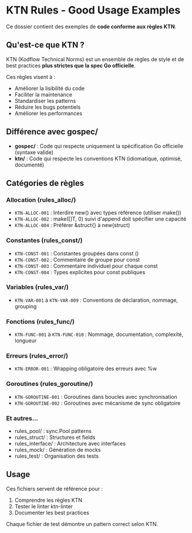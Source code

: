 # KTN Rules - Good Usage Examples

Ce dossier contient des exemples de **code conforme aux règles KTN**.

## Qu'est-ce que KTN ?

KTN (Kodflow Technical Norms) est un ensemble de règles de style et de best practices **plus strictes que la spec Go officielle**.

Ces règles visent à :
- Améliorer la lisibilité du code
- Faciliter la maintenance
- Standardiser les patterns
- Réduire les bugs potentiels
- Améliorer les performances

## Différence avec gospec/

- **gospec/** : Code qui respecte uniquement la spécification Go officielle (syntaxe valide)
- **ktn/** : Code qui respecte les conventions KTN (idiomatique, optimisé, documenté)

## Catégories de règles

### Allocation (rules_alloc/)
- `KTN-ALLOC-001` : Interdire new() avec types référence (utiliser make())
- `KTN-ALLOC-002` : make([]T, 0) suivi d'append doit spécifier une capacité
- `KTN-ALLOC-004` : Préférer &struct{} à new(struct)

### Constantes (rules_const/)
- `KTN-CONST-001` : Constantes groupées dans const ()
- `KTN-CONST-002` : Commentaire de groupe pour const
- `KTN-CONST-003` : Commentaire individuel pour chaque const
- `KTN-CONST-004` : Types explicites pour const publiques

### Variables (rules_var/)
- `KTN-VAR-001` à `KTN-VAR-009` : Conventions de déclaration, nommage, grouping

### Fonctions (rules_func/)
- `KTN-FUNC-001` à `KTN-FUNC-010` : Nommage, documentation, complexité, longueur

### Erreurs (rules_error/)
- `KTN-ERROR-001` : Wrapping obligatoire des erreurs avec %w

### Goroutines (rules_goroutine/)
- `KTN-GOROUTINE-001` : Goroutines dans boucles avec synchronisation
- `KTN-GOROUTINE-002` : Goroutines avec mécanisme de sync obligatoire

### Et autres...
- rules_pool/ : sync.Pool patterns
- rules_struct/ : Structures et fields
- rules_interface/ : Architecture avec interfaces
- rules_mock/ : Génération de mocks
- rules_test/ : Organisation des tests

## Usage

Ces fichiers servent de référence pour :
1. Comprendre les règles KTN
2. Tester le linter ktn-linter
3. Documenter les best practices

Chaque fichier de test démontre un pattern correct selon KTN.
